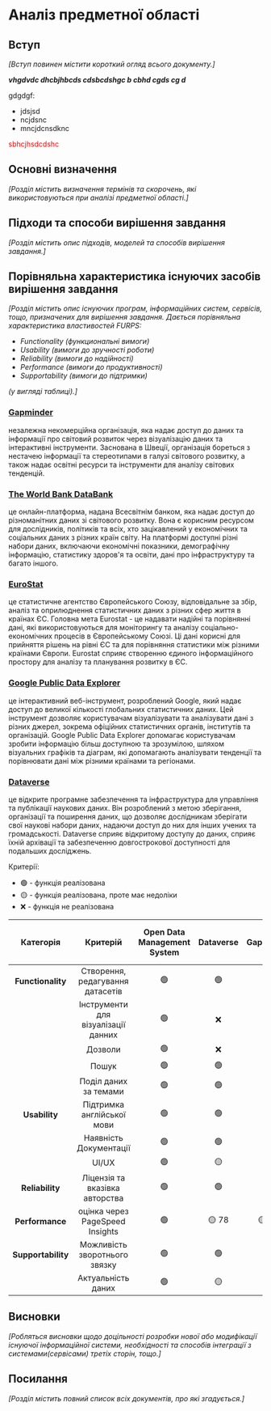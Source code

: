 # Аналіз предметної області

## Вступ

*[Вступ повинен містити короткий огляд всього документу.]*
 
 ***vhgdvdc dhcbjhbcds cdsbcdshgc b cbhd cgds cg d***

 gdgdgf:
 - jdsjsd
 - ncjdsnc
 - mncjdcnsdknc

<span style="color:red"> sbhcjhsdcdshc </span>

## Основні визначення

*[Розділ містить визначення термінів та скорочень, які використовуються при аналізі предметної області.]*

## Підходи та способи вирішення завдання

*[Розділ містить опис підходів, моделей та способів вирішення завдання.]*

## Порівняльна характеристика існуючих засобів вирішення завдання

*[Розділ містить опис існуючих програм, інформаційних систем, сервісів, тощо, призначених для вирішення 
завдання. Дається порівняльна характеристика властивостей FURPS:*
- *Functionality (функциональні вимоги)*
- *Usability (вимоги до зручності роботи)*
- *Reliability (вимоги до надійності)*
- *Performance (вимоги до продуктивності)*
- *Supportability (вимоги до підтримки)*

 *(у вигляді таблиці).]*

### [Gapminder](https://www.gapminder.org/)

незалежна некомерційна організація, яка надає доступ до даних та інформації про світовий розвиток через візуалізацію даних та інтерактивні інструменти. Заснована в Швеції, організація бореться з нестачею інформації та стереотипами в галузі світового розвитку, а також надає освітні ресурси та інструменти для аналізу світових тенденцій.

### [The World Bank DataBank](https://databank.worldbank.org/)

це онлайн-платформа, надана Всесвітнім банком, яка надає доступ до різноманітних даних зі світового розвитку. Вона є корисним ресурсом для дослідників, політиків та всіх, хто зацікавлений у економічних та соціальних даних з різних країн світу. На платформі доступні різні набори даних, включаючи економічні показники, демографічну інформацію, статистику здоров'я та освіти, дані про інфраструктуру та багато іншого.

### [EuroStat](https://ec.europa.eu/eurostat/web/main/data/database)

це статистичне агентство Європейського Союзу, відповідальне за збір, аналіз та оприлюднення статистичних даних з різних сфер життя в країнах ЄС. Головна мета Eurostat - це надавати надійні та порівнянні дані, які використовуються для моніторингу та аналізу соціально-економічних процесів в Європейському Союзі. Ці дані корисні для прийняття рішень на рівні ЄС та для порівняння статистики між різними країнами Європи. Eurostat сприяє створенню єдиного інформаційного простору для аналізу та планування розвитку в ЄС.

### [Google Public Data Explorer](https://www.google.com/publicdata/directory)

це інтерактивний веб-інструмент, розроблений Google, який надає доступ до великої кількості глобальних статистичних даних. Цей інструмент дозволяє користувачам візуалізувати та аналізувати дані з різних джерел, зокрема офіційних статистичних органів, інститутів та організацій. Google Public Data Explorer допомагає користувачам зробити інформацію більш доступною та зрозумілою, шляхом візуальних графіків та діаграм, які допомагають аналізувати тенденції та порівнювати дані між різними країнами та регіонами.

### [Dataverse](https://dataverse.org/)

це відкрите програмне забезпечення та інфраструктура для управління та публікації наукових даних. Він розроблений з метою зберігання, організації та поширення даних, що дозволяє дослідникам зберігати свої наукові набори даних, надаючи доступ до них для інших учених та громадськості. Dataverse сприяє відкритому доступу до даних, сприяє їхній архівації та забезпеченню довгострокової доступності для подальших досліджень.

Критерії:
- 🟢 - функція реалізована 
- 🟡 - функція реалізована, проте має недоліки
- ❌ - функція не реалізована

| Категорія | Критерій | Open Data Management System | Dataverse | Gapminder | The World Bank DataBank | Eurostat | Google Public Data Explorer  |
| :----------------------------------------: | :---------------------------------------------------: | :-------------------------: | :--------------------------------------------------------------: | :-------------------------------------------------------------------------------: | :-----------------------------------------------------------------------------------------: | :----------------------------------------------------------------------------------------------------------------------------------------------: | :--------------------------------------------------------------------------------------------------------: |
|**Functionality**                           |           Створення, редагування датасетів            | 🟢 | 🟢 | 🟡 | ❌ | ❌ | 🟢 |
|                                            |          Інструменти для візуалізації данних          | 🟢 | ❌ | 🟢 | 🟢 | 🟢 | 🟢 |
|                                            |                        Дозволи                        | 🟢 | ❌ | 🟢 | ❌ | ❌ | ❌ |
|                                            |                         Пошук                         | 🟢 | 🟢 | 🟡 | 🟢 | 🟢 | 🟡 |
|                                            |                 Поділ даних за темами                 | 🟢 | 🟢 | 🟢 | 🟢 | 🟢 | 🟢 |
|**Usability**                               |              Підтримка англійської мови               | 🟢 | 🟢 | 🟢 | 🟢 | 🟢 | 🟢 |
|                                            |                 Наявність Документації                | 🟢 | 🟢 | 🟢 | ❌ | 🟢 | 🟢 |
|                                            |                         UI/UX                         | 🟢 | 🟡 | 🟢 | 🟡 | 🟡 | 🟡 |
|**Reliability**                             |            Ліцензія та вказівка авторства             | 🟢 | 🟢 | 🟢 | 🟢 | 🟢 | 🟢 |
|**Performance**                             |            оцінка через PageSpeed Insights            | 🟢 | 🟡 78 | 🟡 85 | 🟢89 | ❌ 49 | 🟢 98 |
|**Supportability**                          |             Можливість зворотнього звязку             | 🟢 | 🟢 | 🟢 | 🟡 | 🟢 | 🟢 |
|                                            |                  Актуальність даних                   | 🟢 | 🟡 | 🟡 | 🟡 | 🟢 | 🟡 |

## Висновки

*[Робляться висновки щодо доцільності розробки нової або модифікації існуючої інформаційної системи, необхідності та способів інтеграції з системами(сервісами) третіх сторін, тощо.]*

## Посилання

*[Розділ містить повний список всіх документів, про які згадується.]*
